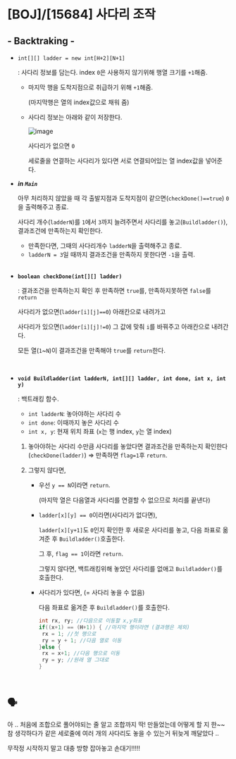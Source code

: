 # [BOJ]/[15684] 사다리 조작

## - Backtraking -

* `int[][] ladder = new int[H+2][N+1]`

  : 사다리 정보를 담는다. index `0`은 사용하지 않기위해 행열 크기를 `+1`해줌.

  * 마지막 행을 도착지점으로 취급하기 위해 `+1`해줌.

    (마지막행은 열의 index값으로 채워 줌)

  * 사다리 정보는 아래와 같이 저장한다.

    ![image](https://user-images.githubusercontent.com/33208360/97013613-2ffe6680-1584-11eb-8f7d-041283ea5075.png)

    사다리가 없으면 `0`

    세로줄을 연결하는 사다리가 있다면 서로 연결되어있는 열 index값을 넣어준다.

* ***in `Main`***

  아무 처리하지 않았을 때 각 출발지점과 도착지점이 같으면(`checkDone()==true`) `0`을 출력해주고 종료.

  사다리 개수(`ladderN`)를 `1`에서 `3`까지 늘려주면서 사다리를 놓고(`Buildladder()`), 결과조건에 만족하는지 확인한다.

  * 만족한다면, 그때의 사다리개수 `ladderN`을 출력해주고 종료.
  * `ladderN = 3`일 때까지 결과조건을 만족하지 못한다면 `-1`을 출력.

  </br>

* **`boolean checkDone(int[][] ladder)`** 

  : 결과조건을 만족하는지 확인 후 만족하면 `true`를, 만족하지못하면 `false`를 `return`

  사다리가 없으면(`ladder[i][j]==0`) 아래칸으로 내려가고

  사다리가 있으면(`ladder[i][j]!=0`) 그 값에 맞춰 `i`를 바꿔주고 아래칸으로 내려간다.
  
  모든 열(`1`~`N`)이 결과조건을 만족해야 `true`를 `return`한다.

  </br>

* **`void Buildladder(int ladderN, int[][] ladder, int done, int x, int y)`** 

  : 백트래킹 함수.

  * `int ladderN`: 놓아야하는 사다리 수
  * `int done`: 이때까지 놓은 사다리 수
  * `int x, y`: 현재 위치 좌표 (`x`는 행 index, `y`는 열 index)

  1. 놓아야하는 사다리 수만큼 사다리를 놓았다면 결과조건을 만족하는지 확인한다(`checkDone(ladder)`) => 만족하면 `flag=1`후 `return`.

  2. 그렇지 않다면, 

     * 우선 `y == N`이라면 `return`.

       (마지막 열은 다음열과 사다리를 연결할 수 없으므로 처리를 끝낸다)

     * `ladder[x][y] == 0`이라면(사다리가 없다면), 

       `ladder[x][y+1]`도 `0`인지 확인한 후 새로운 사다리를 놓고, 다음 좌표로 옮겨준 후 `Buildladder()`호출한다.

       그 후, `flag == 1`이라면 `return`.

       그렇지 않다면, 백트래킹위해 놓았던 사다리를 없애고 `Buildladder()`를 호출한다.

     * 사다리가 있다면, (= 사다리 놓을 수 없음)

       다음 좌표로 옮겨준 후 `Buildladder()`를 호출한다.

       ```java
       int rx, ry; //다음으로 이동할 x,y좌표
       if((x+1) == (H+1)) { //마지막 행이라면 (결과행은 제외)
       	rx = 1; //첫 행으로
       	ry = y + 1; //다음 열로 이동
       }else { 
       	rx = x+1; //다음 행으로 이동
       	ry = y; //원래 열 그대로 
       }
       ```

       </br>

## :speaking_head:

아 .. 처음에 조합으로 풀어야되는 줄 알고 조합까지 딱! 만들었는데 어떻게 할 지 한~~참 생각하다가 같은 세로줄에 여러 개의 사다리도 놓을 수 있는거 뒤늦게 깨달았다 ..

무작정 시작하지 말고 대충 방향 잡아놓고 손대기!!!!!



